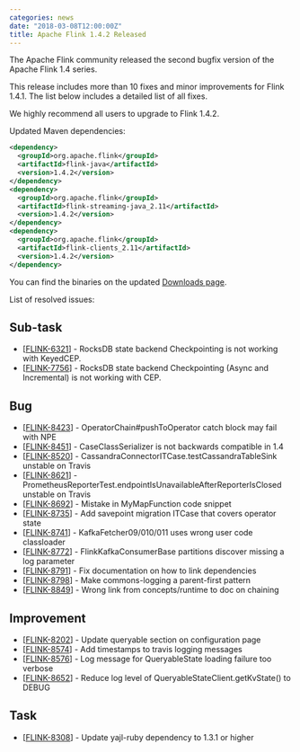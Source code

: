 ```yaml
---
categories: news
date: "2018-03-08T12:00:00Z"
title: Apache Flink 1.4.2 Released
---
```


The Apache Flink community released the second bugfix version of the Apache Flink 1.4 series.

This release includes more than 10 fixes and minor improvements for Flink 1.4.1. The list below includes a detailed list of all fixes.

We highly recommend all users to upgrade to Flink 1.4.2.

Updated Maven dependencies:

```xml
<dependency>
  <groupId>org.apache.flink</groupId>
  <artifactId>flink-java</artifactId>
  <version>1.4.2</version>
</dependency>
<dependency>
  <groupId>org.apache.flink</groupId>
  <artifactId>flink-streaming-java_2.11</artifactId>
  <version>1.4.2</version>
</dependency>
<dependency>
  <groupId>org.apache.flink</groupId>
  <artifactId>flink-clients_2.11</artifactId>
  <version>1.4.2</version>
</dependency>
```

You can find the binaries on the updated [Downloads page](http://flink.apache.org/downloads.html).

List of resolved issues:

<h2>        Sub-task
</h2>
<ul>
<li>[<a href='https://issues.apache.org/jira/browse/FLINK-6321'>FLINK-6321</a>] -         RocksDB state backend Checkpointing is not working with KeyedCEP.
</li>
<li>[<a href='https://issues.apache.org/jira/browse/FLINK-7756'>FLINK-7756</a>] -         RocksDB state backend Checkpointing (Async and Incremental)  is not working with CEP.
</li>
</ul>
        
<h2>        Bug
</h2>
<ul>
<li>[<a href='https://issues.apache.org/jira/browse/FLINK-8423'>FLINK-8423</a>] -         OperatorChain#pushToOperator catch block may fail with NPE
</li>
<li>[<a href='https://issues.apache.org/jira/browse/FLINK-8451'>FLINK-8451</a>] -         CaseClassSerializer is not backwards compatible in 1.4
</li>
<li>[<a href='https://issues.apache.org/jira/browse/FLINK-8520'>FLINK-8520</a>] -         CassandraConnectorITCase.testCassandraTableSink unstable on Travis
</li>
<li>[<a href='https://issues.apache.org/jira/browse/FLINK-8621'>FLINK-8621</a>] -         PrometheusReporterTest.endpointIsUnavailableAfterReporterIsClosed unstable on Travis
</li>
<li>[<a href='https://issues.apache.org/jira/browse/FLINK-8692'>FLINK-8692</a>] -         Mistake in MyMapFunction code snippet
</li>
<li>[<a href='https://issues.apache.org/jira/browse/FLINK-8735'>FLINK-8735</a>] -         Add savepoint migration ITCase that covers operator state
</li>
<li>[<a href='https://issues.apache.org/jira/browse/FLINK-8741'>FLINK-8741</a>] -         KafkaFetcher09/010/011 uses wrong user code classloader
</li>
<li>[<a href='https://issues.apache.org/jira/browse/FLINK-8772'>FLINK-8772</a>] -         FlinkKafkaConsumerBase partitions discover missing a log parameter
</li>
<li>[<a href='https://issues.apache.org/jira/browse/FLINK-8791'>FLINK-8791</a>] -         Fix documentation on how to link dependencies
</li>
<li>[<a href='https://issues.apache.org/jira/browse/FLINK-8798'>FLINK-8798</a>] -         Make commons-logging a parent-first pattern
</li>
<li>[<a href='https://issues.apache.org/jira/browse/FLINK-8849'>FLINK-8849</a>] -         Wrong link from concepts/runtime to doc on chaining
</li>
</ul>
                
<h2>        Improvement
</h2>
<ul>
<li>[<a href='https://issues.apache.org/jira/browse/FLINK-8202'>FLINK-8202</a>] -         Update queryable section on configuration page
</li>
<li>[<a href='https://issues.apache.org/jira/browse/FLINK-8574'>FLINK-8574</a>] -         Add timestamps to travis logging messages
</li>
<li>[<a href='https://issues.apache.org/jira/browse/FLINK-8576'>FLINK-8576</a>] -         Log message for QueryableState loading failure too verbose
</li>
<li>[<a href='https://issues.apache.org/jira/browse/FLINK-8652'>FLINK-8652</a>] -         Reduce log level of QueryableStateClient.getKvState() to DEBUG
</li>
</ul>
            
<h2>        Task
</h2>
<ul>
<li>[<a href='https://issues.apache.org/jira/browse/FLINK-8308'>FLINK-8308</a>] -         Update yajl-ruby dependency to 1.3.1 or higher
</li>
</ul>
